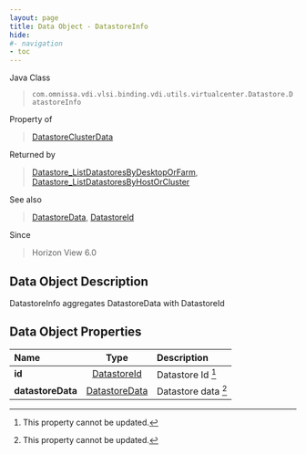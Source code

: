 ```yaml
---
layout: page
title: Data Object - DatastoreInfo
hide:
#- navigation
- toc
---
```






Java Class
> `com.omnissa.vdi.vlsi.binding.vdi.utils.virtualcenter.Datastore.DatastoreInfo`

Property of
> [DatastoreClusterData](vdi.utils.virtualcenter.Datastore.DatastoreClusterData.md#field_detail)

Returned by
> [Datastore_ListDatastoresByDesktopOrFarm](vdi.utils.virtualcenter.Datastore.md#listDatastoresByDesktopOrFarm), [Datastore_ListDatastoresByHostOrCluster](vdi.utils.virtualcenter.Datastore.md#listDatastoresByHostOrCluster)

See also
> [DatastoreData](vdi.utils.virtualcenter.Datastore.DatastoreData.md), [DatastoreId](vdi.entity.DatastoreId.md)

Since
> Horizon View 6.0


## Data Object Description

DatastoreInfo aggregates DatastoreData with DatastoreId

## Data Object Properties

 Name | Type | Description
:---|:---:|:---
**id**| [DatastoreId](vdi.entity.DatastoreId.md)|  Datastore Id [^2]
**datastoreData**| [DatastoreData](vdi.utils.virtualcenter.Datastore.DatastoreData.md)|  Datastore data [^2]


 


[^2]: This property cannot be updated.
